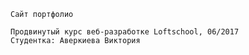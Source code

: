 
    Сайт портфолио

    Продвинутый курс веб-разработке Loftschool, 06/2017
    Студентка: Аверкиева Виктория


